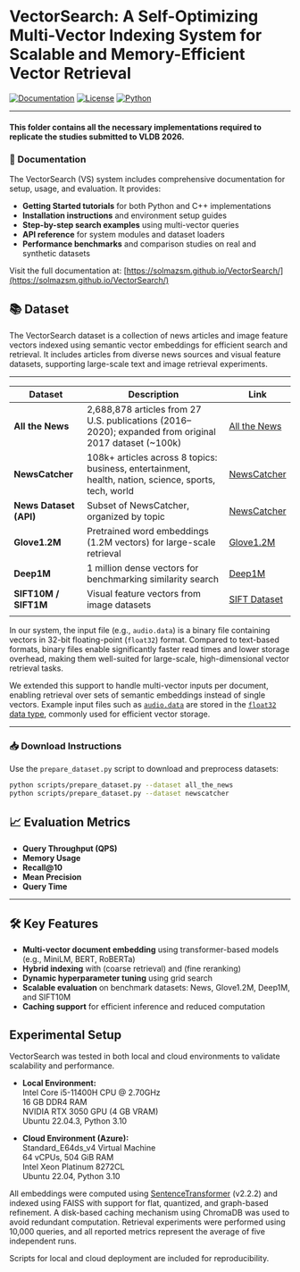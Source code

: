 # VectorSearch: A Self-Optimizing Multi-Vector Indexing System for Scalable and Memory-Efficient Vector Retrieval

[![Documentation](https://img.shields.io/badge/docs-available-brightgreen.svg)](https://solmazsm.github.io/VectorSearch/)
[![License](https://img.shields.io/github/license/solmazsm/VectorSearch)](LICENSE)
[![Python](https://img.shields.io/badge/python-3.10%2B-blue.svg)](https://www.python.org/)

---

#### This folder contains all the necessary implementations required to replicate the studies submitted to VLDB 2026.

### 📖 Documentation

The VectorSearch (VS) system includes comprehensive documentation for setup, usage, and evaluation. It provides:

- **Getting Started tutorials** for both Python and C++ implementations  
- **Installation instructions** and environment setup guides  
- **Step-by-step search examples** using multi-vector queries  
- **API reference** for system modules and dataset loaders  
- **Performance benchmarks** and comparison studies on real and synthetic datasets

Visit the full documentation at: [https://solmazsm.github.io/VectorSearch/](https://solmazsm.github.io/VectorSearch/)
## 📚 Dataset

The VectorSearch dataset is a collection of news articles and image feature vectors indexed using semantic vector embeddings for efficient search and retrieval. It includes articles from diverse news sources and visual feature datasets, supporting large-scale text and image retrieval experiments.

---

| **Dataset**                   | **Description**                                                                                         | **Link**                                                                                  |
|------------------------------|---------------------------------------------------------------------------------------------------------|-------------------------------------------------------------------------------------------|
| **All the News**             | 2,688,878 articles from 27 U.S. publications (2016–2020); expanded from original 2017 dataset (~100k)   | [All the News](https://components.one/datasets/all-the-news-2-news-articles-dataset)     |
| **NewsCatcher**              | 108k+ articles across 8 topics: business, entertainment, health, nation, science, sports, tech, world   | [NewsCatcher](https://www.newscatcherapi.com/)                                           |
| **News Dataset (API)**       | Subset of NewsCatcher, organized by topic                                                              | [NewsCatcher](https://www.newscatcherapi.com/)                                           |
| **Glove1.2M**                | Pretrained word embeddings (1.2M vectors) for large-scale retrieval                                     | [Glove1.2M](https://github.com/solmazsm/gqr?tab=readme-ov-file)                          |
| **Deep1M**                   | 1 million dense vectors for benchmarking similarity search                                              | [Deep1M](https://github.com/solmazsm/gqr?tab=readme-ov-file)                             |
| **SIFT10M / SIFT1M**         | Visual feature vectors from image datasets                                                              | [SIFT Dataset](http://corpus-texmex.irisa.fr/)                                           |
                               |


In our system, the input file (e.g., `audio.data`) is a binary file containing vectors in 32-bit floating-point (`float32`) format. Compared to text-based formats, binary files enable significantly faster read times and lower storage overhead, making them well-suited for large-scale, high-dimensional vector retrieval tasks.

We extended this support to handle multi-vector inputs per document, enabling retrieval over sets of semantic embeddings instead of single vectors. Example input files such as [`audio.data`](https://github.com/RSIA-LIESMARS-WHU/LSHBOX-sample-data) are stored in the [`float32` data type](https://github.com/RSIA-LIESMARS-WHU/LSHBOX?tab=readme-ov-file), commonly used for efficient vector storage.


---
### 📥 Download Instructions

Use the `prepare_dataset.py` script to download and preprocess datasets:

```bash
python scripts/prepare_dataset.py --dataset all_the_news
python scripts/prepare_dataset.py --dataset newscatcher
```
## 📈 Evaluation Metrics

- **Query Throughput (QPS)**  
- **Memory Usage**  
- **Recall@10**  
- **Mean Precision**  
- **Query Time**

---

## 🛠️ Key Features

- **Multi-vector document embedding** using transformer-based models (e.g., MiniLM, BERT, RoBERTa)
- **Hybrid indexing** with (coarse retrieval) and (fine reranking)
- **Dynamic hyperparameter tuning** using grid search
- **Scalable evaluation** on benchmark datasets: News, Glove1.2M, Deep1M, and SIFT10M
- **Caching support** for efficient inference and reduced computation
## Experimental Setup

VectorSearch was tested in both local and cloud environments to validate scalability and performance.

- **Local Environment:**  
  Intel Core i5-11400H CPU @ 2.70GHz  
  16 GB DDR4 RAM  
  NVIDIA RTX 3050 GPU (4 GB VRAM)  
  Ubuntu 22.04.3, Python 3.10

- **Cloud Environment (Azure):**  
  Standard_E64ds_v4 Virtual Machine  
  64 vCPUs, 504 GiB RAM  
  Intel Xeon Platinum 8272CL  
  Ubuntu 22.04, Python 3.10

All embeddings were computed using [SentenceTransformer](https://www.sbert.net/) (v2.2.2) and indexed using FAISS with support for flat, quantized, and graph-based refinement. A disk-based caching mechanism using ChromaDB was used to avoid redundant computation. Retrieval experiments were performed using 10,000 queries, and all reported metrics represent the average of five independent runs.

Scripts for local and cloud deployment are included for reproducibility.

